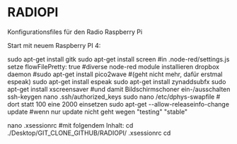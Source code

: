 # RADIOPI
Konfigurationsfiles für den Radio Raspberry Pi

Start mit neuem Raspberry PI 4:

sudo apt-get install gitk
sudo apt-get install screen
#in .node-red/settings.js setze flowFilePretty: true
#diverse node-red module installieren dropbox daemon 
#sudo apt-get install pico2wave #(geht nicht mehr, dafür erstmal espeak)
sudo apt-get install espeak
sudo apt-get install zynaddsubfx
sudo apt-get install xscreensaver #und damit Bildschirmschoner ein-/ausschalten
ssh-keygen
nano .ssh/authorized_keys
sudo nano /etc/dphys-swapfile # dort statt 100 eine 2000 einsetzen
sudo apt-get --allow-releaseinfo-change update #wenn nur update nicht geht wegen "testing" "stable"



nano .xsessionrc #mit folgendem Inhalt:
cd ./Desktop/GIT_CLONE_GITHUB/RADIOPI/
.xsessionrc
cd
